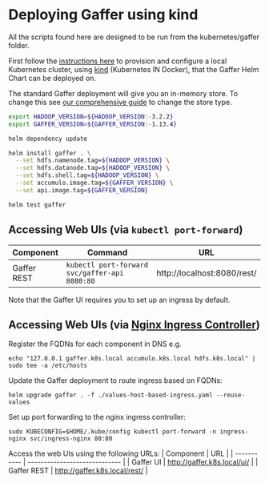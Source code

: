 Deploying Gaffer using kind
=================================

All the scripts found here are designed to be run from the kubernetes/gaffer folder.

First follow the [instructions here](../../docs/kind-deployment.md) to provision and configure a local Kubernetes cluster, using [kind](https://kind.sigs.k8s.io/) (Kubernetes IN Docker), that the Gaffer Helm Chart can be deployed on.

The standard Gaffer deployment will give you an in-memory store. To change this see [our comprehensive guide](../../docs/deploy-empty-graph.md) to change the store type.

```bash
export HADOOP_VERSION=${HADOOP_VERSION:-3.2.2}
export GAFFER_VERSION=${GAFFER_VERSION:-1.13.4}

helm dependency update

helm install gaffer . \
  --set hdfs.namenode.tag=${HADOOP_VERSION} \
  --set hdfs.datanode.tag=${HADOOP_VERSION} \
  --set hdfs.shell.tag=${HADOOP_VERSION} \
  --set accumulo.image.tag=${GAFFER_VERSION} \
  --set api.image.tag=${GAFFER_VERSION}

helm test gaffer
```


## Accessing Web UIs (via `kubectl port-forward`)

| Component   | Command                                                    | URL                         |
| ----------- | ---------------------------------------------------------- | --------------------------- |
| Gaffer REST | `kubectl port-forward svc/gaffer-api 8080:80`              | http://localhost:8080/rest/ |

Note that the Gaffer UI requires you to set up an ingress by default.


## Accessing Web UIs (via [Nginx Ingress Controller](https://github.com/kubernetes/ingress-nginx))

Register the FQDNs for each component in DNS e.g.
```
echo "127.0.0.1 gaffer.k8s.local accumulo.k8s.local hdfs.k8s.local" | sudo tee -a /etc/hosts
```

Update the Gaffer deployment to route ingress based on FQDNs:
```
helm upgrade gaffer . -f ./values-host-based-ingress.yaml --reuse-values
```

Set up port forwarding to the nginx ingress controller:
```
sudo KUBECONFIG=$HOME/.kube/config kubectl port-forward -n ingress-nginx svc/ingress-nginx 80:80
```

Access the web UIs using the following URLs:
| Component   | URL                           |
| ----------- | ----------------------------- |
| Gaffer UI   | http://gaffer.k8s.local/ui/   |
| Gaffer REST | http://gaffer.k8s.local/rest/ |
